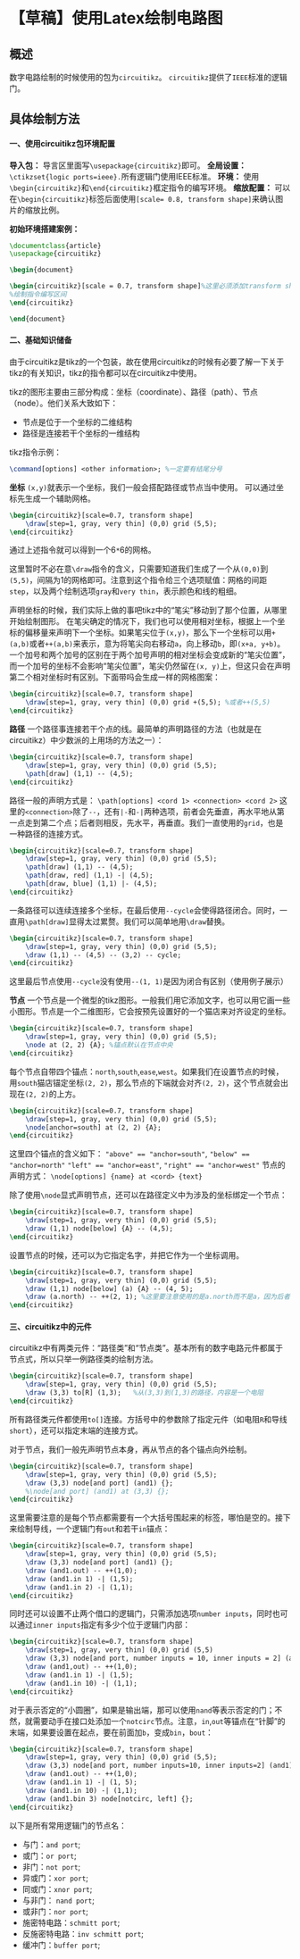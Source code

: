 # **【草稿】使用Latex绘制电路图**

## 概述

数字电路绘制的时候使用的包为`circuitikz`。
`circuitikz`提供了`IEEE`标准的逻辑门。

## 具体绘制方法
#### 一、使用circuitikz包环境配置
**导入包：** 导言区里面写`\usepackage{circuitikz}`即可。
**全局设置：** `\ctikzset{logic ports=ieee}.`所有逻辑门使用IEEE标准。
**环境：** 使用`\begin{circuitikz}`和`\end{circuitikz}`框定指令的编写环境。
**缩放配置：** 可以在`\begin{circuitikz}`标签后面使用`[scale= 0.8, transform shape]`来确认图片的缩放比例。

**初始环境搭建案例：**
```Latex
\documentclass{article}
\usepackage{circuitikz}

\begin{document}

\begin{circuitikz}[scale = 0.7, transform shape]%这里必须添加transform shape，中间使用逗号隔开。
%绘制指令编写区间
\end{circuitikz}

\end{document}
```

#### 二、基础知识储备
由于circuitikz是tikz的一个包装，故在使用circuitikz的时候有必要了解一下关于tikz的有关知识，tikz的指令都可以在circuitikz中使用。

tikz的图形主要由三部分构成：坐标（coordinate）、路径（path）、节点（node）。他们关系大致如下：
+ 节点是位于一个坐标的二维结构
+ 路径是连接若干个坐标的一维结构

tikz指令示例：
```Latex
\command[options] <other information>; %一定要有结尾分号
```

**坐标**
`(x,y)`就表示一个坐标，我们一般会搭配路径或节点当中使用。
可以通过坐标先生成一个辅助网格。
```Latex
\begin{circuitikz}[scale=0.7, transform shape]
	\draw[step=1, gray, very thin] (0,0) grid (5,5);
\end{circuitikz}
```
通过上述指令就可以得到一个6`*`6的网格。

这里暂时不必在意`\draw`指令的含义，只需要知道我们生成了一个从`(0,0)`到`(5,5)`，间隔为1的网格即可。注意到这个指令给三个选项赋值：网格的间距`step`，以及两个绘制选项`gray`和`very thin`，表示颜色和线的粗细。

声明坐标的时候，我们实际上做的事吧tikz中的“笔尖”移动到了那个位置，从哪里开始绘制图形。
在笔尖确定的情况下，我们也可以使用相对坐标，根据上一个坐标的偏移量来声明下一个坐标。如果笔尖位于`(x,y)`，那么下一个坐标可以用`+(a,b)`或者`++(a,b)`来表示，意为将笔尖向右移动`a`，向上移动`b`，即`(x+a, y+b)`。
一个加号和两个加号的区别在于两个加号声明的相对坐标会变成新的“笔尖位置”，而一个加号的坐标不会影响“笔尖位置”，笔尖仍然留在`(x, y)`上，但这只会在声明第二个相对坐标时有区别。下面带吗会生成一样的网格图案：
```Latex
\begin{circuitikz}[scale=0.7, transform shape]
	\draw[step=1, gray, very thin] (0,0) grid +(5,5); %或者++(5,5)
\end{circuitikz}
```

**路径**
一个路径事连接若干个点的线。最简单的声明路径的方法（也就是在circuitikz）中少数派的上用场的方法之一）：
```latex
\begin{circuitikz}[scale=0.7, transform shape]
	\draw[step=1, gray, very thin] (0,0) grid (5,5);
	\path[draw] (1,1) -- (4,5);
\end{circuitikz}
```

路径一般的声明方式是：
`\path[options] <cord 1> <connection> <cord 2>`
这里的`<connection>`除了`--`，还有`|-`和`-|`两种选项，前者会先垂直，再水平地从第一点走到第二个点；后者则相反，先水平，再垂直。我们一直使用的`grid`，也是一种路径的连接方式。

```latex
\begin{circuitikz}[scale=0.7, transform shape]
	\draw[step=1, gray, very thin] (0,0) grid (5,5);
	\path[draw] (1,1) -- (4,5);
	\path[draw, red] (1,1) -| (4,5);
	\path[draw, blue] (1,1) |- (4,5);
\end{circuitikz}
```

一条路径可以连续连接多个坐标，在最后使用`--cycle`会使得路径闭合。同时，一直用`\path[draw]`显得太过累赘。我们可以简单地用`\draw`替换。
```latex
\begin{circuitikz}[scale=0.7, transform shape]
	\draw[step=1, gray, very thin] (0,0) grid (5,5);
	\draw (1,1) -- (4,5) -- (3,2) -- cycle;
\end{circuitikz}
```

这里最后节点使用`--cycle`没有使用`--(1, 1)`是因为闭合有区别（使用例子展示）

**节点**
一个节点是一个微型的tikz图形。一般我们用它添加文字，也可以用它画一些小图形。节点是一个二维图形，它会按预先设置好的一个猫店来对齐设定的坐标。
```latex
\begin{circuitikz}[scale=0.7, transform shape]
	\draw[step=1, gray, very thin] (0,0) grid (5,5);
	\node at (2, 2) {A}; %锚点默认在节点中央
\end{circuitikz}
```
每个节点自带四个锚点：`north`,`south`,`ease`,`west`。如果我们在设置节点的时候，用`south`猫店锚定坐标`(2, 2)`，那么节点的下端就会对齐`(2, 2)`，这个节点就会出现在`(2, 2)`的上方。
```latex
\begin{circuitikz}[scale=0.7, transform shape]
	\draw[step=1, gray, very thin] (0,0) grid (5,5);
	\node[anchor=south] at (2, 2) {A};
\end{circuitikz}
```
这里四个锚点的含义如下：
`"above" == "anchor=south"`, `"below" == "anchor=north"`
`"left" == "anchor=east"`, `"right" == "anchor=west"`
节点的声明方式：
`\node[options] {name} at <cord> {text}`

除了使用`\node`显式声明节点，还可以在路径定义中为涉及的坐标绑定一个节点：
```latex
\begin{circuitikz}[scale=0.7, transform shape]
	\draw[step=1, gray, very thin] (0,0) grid (5,5);
	\draw (1,1) node[below] {A} -- (4,5);
\end{circuitikz}
```

设置节点的时候，还可以为它指定名字，并把它作为一个坐标调用。
```latex
\begin{circuitikz}[scale=0.7, transform shape]
	\draw[step=1, gray, very thin] (0,0) grid (5,5);
	\draw (1,1) node[below] (a) {A} -- (4, 5);
	\draw (a.north) -- ++(2, 1); %这里要注意使用的是a.north而不是a，因为后者代表的是坐标A中央。
\end{circuitikz}
```

#### 三、circuitikz中的元件
circuitikz中有两类元件：“路径类”和“节点类”。基本所有的数字电路元件都属于节点式，所以只举一例路径类的绘制方法。
```latex
\begin{circuitikz}[scale=0.7, transform shape]
	\draw[step=1, gray, very thin] (0,0) grid (5,5);
	\draw (3,3) to[R] (1,3);   %从(3,3)到(1,3)的路径，内容是一个电阻
\end{circuitikz}
```
所有路径类元件都使用`to[]`连接。方括号中的参数除了指定元件（如电阻`R`和导线`short`），还可以指定末端的连接方式。

对于节点，我们一般先声明节点本身，再从节点的各个锚点向外绘制。
```latex
\begin{circuitikz}[scale=0.7, transform shape]
	\draw[step=1, gray, very thin] (0,0) grid (5,5);
	\draw (3,3) node[and port] (and1) {};
	%\node[and port] (and1) at (3,3) {};
\end{circuitikz}
```
这里需要注意的是每个节点都需要有一个大括号围起来的标签，哪怕是空的。接下来绘制导线，一个逻辑门有`out`和若干`in`锚点：
```latex
\begin{circuitikz}[scale=0.7, transform shape]
	\draw[step=1, gray, very thin] (0,0) grid (5,5);
	\draw (3,3) node[and port] (and1) {};
	\draw (and1.out) -- ++(1,0);
	\draw (and1.in 1) -| (1,5);
	\draw (and1.in 2) -| (1,1);
\end{circuitikz}
```

同时还可以设置不止两个借口的逻辑门，只需添加选项`number inputs`，同时也可以通过`inner inputs`指定有多少个位于逻辑门内部：
```latex
\begin{circuitikz}[scale=0.7, transform shape]
	\draw[step=1, gray, very thin] (0,0) grid (5,5)
	\draw (3,3) node[and port, number inputs = 10, inner inputs = 2] (and1) {};
	\draw (and1,out) -- ++(1,0);
	\draw (and1.in 1) -| (1,5);
	\draw (and1.in 10) -| (1,1);
\end{circuitikz}
```

对于表示否定的“小圆圈”，如果是输出端，那可以使用`nand`等表示否定的门；不然，就需要动手在接口处添加一个`notcirc`节点。注意，`in`,`out`等锚点在“针脚”的末端，如果要设置在起点，要在前面加`b`，变成`bin`，`bout`：
```latex
\begin{circuitikz}[scale=0.7, transform shape]
	\draw[step=1, gray, very thin] (0,0) grid (5,5);
	\draw (3,3) node[and port, number inputs=10, inner inputs=2] (and1) {};
	\draw (and1.out) -- ++(1,0);
	\draw (and1.in 1) -| (1, 5);
	\draw (and1.in 10) -| (1,1);
	\draw (and1.bin 3) node[notcirc, left] {};
\end{circuitikz}
```
以下是所有常用逻辑门的节点名：
+ 与门：`and port`;
+ 或门：`or port`;
+ 非门：`not port`;
+ 异或门：`xor port`;
+ 同或门：`xnor port`;
+ 与非门： `nand port`;
+ 或非门：`nor port`;
+ 施密特电路：`schmitt port`;
+ 反施密特电路：`inv schmitt port`;
+ 缓冲门：`buffer port`;
